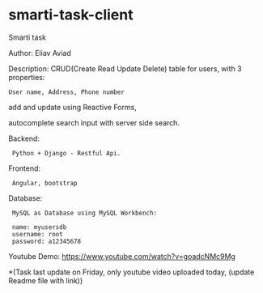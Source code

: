 # smarti-task-client

Smarti task

Author:
  Eliav Aviad

Description:
  CRUD(Create Read Update Delete) table for users, 
  with 3 properties: 
    
    User name, Address, Phone number
   
   add and update using Reactive Forms,
   
   autocomplete search input with server side search.
   
   
   



  Backend:
  
     Python + Django - Restful Api.
     
  Frontend:
  
     Angular, bootstrap
   
   Database:
   
     MySQL as Database using MySQL Workbench:
    
     name: myusersdb
     username: root
     password: a12345678
     
     
  Youtube Demo: https://www.youtube.com/watch?v=goadcNMc9Mg
  
  
  *(Task last update on Friday, only youtube video uploaded today, 
  (update Readme file with link))
